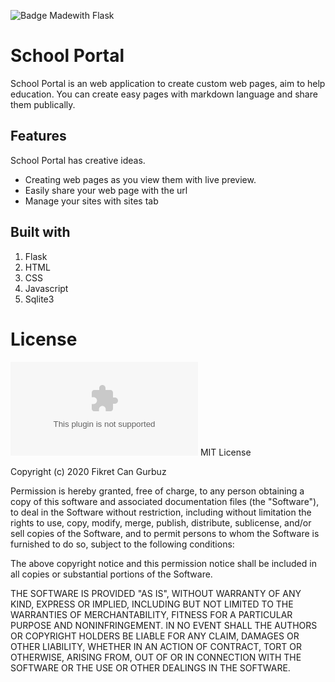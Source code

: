 ![Badge Madewith Flask](https://img.shields.io/badge/made%20with-flask-blue)
# School Portal 
School Portal is an web application to create custom web pages, aim to help education. You can create easy pages with markdown language and share them publically.
## Features
School Portal has creative ideas. 
+  Creating web pages as you view them with live preview.
+  Easily share your web page with the url
+  Manage your sites with sites tab
## Built with
1. Flask
2. HTML
3. CSS
4. Javascript
5. Sqlite3
# License
![Badge MIT License](https://img.shields.io/github/license/tpirate/schoolportal.com)
MIT License

Copyright (c) 2020 Fikret Can Gurbuz

Permission is hereby granted, free of charge, to any person obtaining a copy
of this software and associated documentation files (the "Software"), to deal
in the Software without restriction, including without limitation the rights
to use, copy, modify, merge, publish, distribute, sublicense, and/or sell
copies of the Software, and to permit persons to whom the Software is
furnished to do so, subject to the following conditions:

The above copyright notice and this permission notice shall be included in all
copies or substantial portions of the Software.

THE SOFTWARE IS PROVIDED "AS IS", WITHOUT WARRANTY OF ANY KIND, EXPRESS OR
IMPLIED, INCLUDING BUT NOT LIMITED TO THE WARRANTIES OF MERCHANTABILITY,
FITNESS FOR A PARTICULAR PURPOSE AND NONINFRINGEMENT. IN NO EVENT SHALL THE
AUTHORS OR COPYRIGHT HOLDERS BE LIABLE FOR ANY CLAIM, DAMAGES OR OTHER
LIABILITY, WHETHER IN AN ACTION OF CONTRACT, TORT OR OTHERWISE, ARISING FROM,
OUT OF OR IN CONNECTION WITH THE SOFTWARE OR THE USE OR OTHER DEALINGS IN THE
SOFTWARE.
